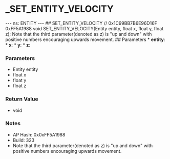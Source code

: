 # _SET_ENTITY_VELOCITY

--- ns: ENTITY --- ## SET_ENTITY_VELOCITY  // 0x1C99BB7B6E96D16F 0xFF5A1988 void SET_ENTITY_VELOCITY(Entity entity, float x, float y, float z);  Note that the third parameter(denoted as z) is "up and down" with positive numbers encouraging upwards movement.  ## Parameters * **entity**: * **x**: * **y**: * **z**:

### Parameters
* Entity entity
* float x
* float y
* float z

### Return Value
* void

### Notes
* AP Hash: 0x0xFF5A1988
* Build: 323
* Note that the third parameter(denoted as z) is "up and down" with positive numbers encouraging upwards movement.


